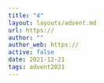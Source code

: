 ```yaml
---
title: "4"
layout: layouts/advent.md
url: https://
author: ""
author_web: https://
active: false
date: 2021-12-21
tags: advent2021
---
```

